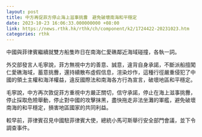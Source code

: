 ```yaml
---
layout: post
title: 中方再促菲方停止海上滋事挑釁　避免破壞南海和平穩定
date: 2023-10-23 16:06:33.000000000 +08:00
link: https://news.rthk.hk/rthk/ch/component/k2/1724422-20231023.htm
categories: rthk
---
```


中國與菲律賓繼續就雙方船隻昨日在南海仁愛礁鄰近海域碰撞，各執一詞。

外交部發言人毛寧說，菲方無視中方的善意、誠意，違背自身承諾，不斷派船擅闖仁愛礁海域，蓄意挑釁，還持續散布虛假信息，渲染炒作，這種行徑嚴重侵犯了中國的領土主權和海洋權益，違反國際法和南海各方行為宣言，破壞地區和平穩定。

毛寧說，中方再次敦促菲方重視中方嚴正關切，信守承諾，停止在海上滋事挑釁，停止採取危險舉動，停止對中國的攻擊抹黑，盡快拖走非法坐灘的軍艦，避免破壞南海的和平穩定，損害地區國家的共同利益。

較早前，菲律賓召見中國駐菲律賓大使，總統小馬可斯舉行安全部門會議，並下令調查事件。
